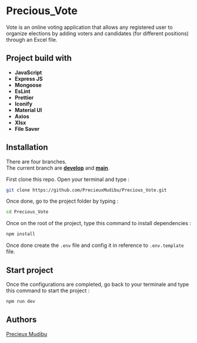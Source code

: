 # **Precious_Vote**

Vote is an online voting application that allows any registered user to organize elections by adding voters and candidates (for different positions) through an Excel file.

## Project build with

* **JavaScript**
* **Express JS**
* **Mongoose**
* **EsLint**
* **Prettier**
* **Iconify**
* **Material UI**
* **Axios**
* **Xlsx**
* **File Saver**


## Installation

There are four branches.  
The current branch are **<ins>develop</ins>** and **<ins>main</ins>**.

First clone this repo. Open your terminal and type :

```bash
git clone https://github.com/PrecieuxMudibu/Precious_Vote.git
```

Once done, go to the project folder by typing :

```bash
cd Precious_Vote
```

Once on the root of the project, type this command to install dependencies :

```bash
npm install
```

Once done create the `.env` file and config it in reference to `.env.template` file.


## Start project

Once the configurations are completed, go back to your terminale and type this command to start the project :

```bash
npm run dev
```


## Authors

[Precieux Mudibu](https://github.com/PrecieuxMudibu)